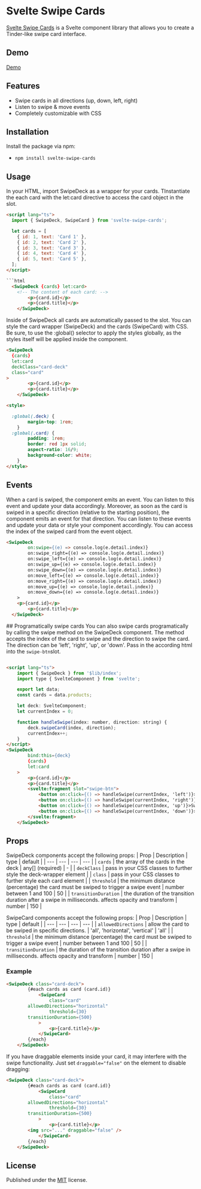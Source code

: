 # Svelte Swipe Cards
[Svelte Swipe Cards](https://github.com/remoflury/svelte-swipe-cards) is a Svelte component library that allows you to create a Tinder-like swipe card interface. 

## Demo
[Demo](https://svelte.dev/repl/ecba44b882604daaad887605569b4085)

## Features
* Swipe cards in all directions (up, down, left, right)
* Listen to swipe & move events
* Completely customizable with CSS

## Installation
Install the package via npm:
* `npm install svelte-swipe-cards`


## Usage
In your HTML, import SwipeDeck as a wrapper for your cards. TInstantiate the each card with the let:card directive to access the card object in the slot.

```html
<script lang="ts">
  import { SwipeDeck, SwipeCard } from 'svelte-swipe-cards';

  let cards = [
    { id: 1, text: 'Card 1' },
    { id: 2, text: 'Card 2' },
    { id: 3, text: 'Card 3' },
    { id: 4, text: 'Card 4' },
    { id: 5, text: 'Card 5' },
  ];
</script>

```html
  <SwipeDeck {cards} let:card>
    <!-- The content of each card: -->
		<p>{card.id}</p>
		<p>{card.title}</p>
	</SwipeDeck>
```

Inside of SwipeDeck all cards are automatically passed to the slot. You can style the card wrapper (SwipeDeck) and the cards (SwipeCard) with CSS. Be sure, to use the :global() selector to apply the styles globally, as the styles itself will be applied inside the component.

```html
<SwipeDeck 
  {cards} 
  let:card
  deckClass="card-deck"
  class="card"
>
		<p>{card.id}</p>
		<p>{card.title}</p>
	</SwipeDeck>

<style>

  :global(.deck) {
		margin-top: 1rem;
	}
  :global(.card) {
		padding: 1rem;
		border: red 1px solid;
		aspect-ratio: 16/9;
		background-color: white;
	}
</style>
```

## Events
When a card is swiped, the component emits an event. You can listen to this event and update your data accordingly. 
Moreover, as soon as the card is swiped in a specific direction (relative to the starting position), the component emits an event for that direction. You can listen to these events and update your data or style your component accordingly. You can access the index of the swiped card from the event object.

```html
<SwipeDeck
		on:swipe={(e) => console.log(e.detail.index)}
		on:swipe_right={(e) => console.log(e.detail.index)}
		on:swipe_left={(e) => console.log(e.detail.index)}
		on:swipe_up={(e) => console.log(e.detail.index)}
		on:swipe_down={(e) => console.log(e.detail.index)}
		on:move_left={(e) => console.log(e.detail.index)}
		on:move_right={(e) => console.log(e.detail.index)}
		on:move_up={(e) => console.log(e.detail.index)}
		on:move_down={(e) => console.log(e.detail.index)}
	>
    <p>{card.id}</p>
		<p>{card.title}</p>
  </SwipeDeck>
```

## Programatically swipe cards
You can also swipe cards programatically by calling the swipe method on the SwipeDeck component. The method accepts the index of the card to swipe and the direction to swipe the card. The direction can be 'left', 'right', 'up', or 'down'. Pass in the according html into the ```swipe-btn```slot.

```html

<script lang="ts">
	import { SwipeDeck } from '$lib/index';
	import type { SvelteComponent } from 'svelte';

	export let data;
	const cards = data.products;

	let deck: SvelteComponent;
	let currentIndex = 0;

	function handleSwipe(index: number, direction: string) {
		deck.swipeCard(index, direction);
		currentIndex++;
	}
</script>
<SwipeDeck
		bind:this={deck}
		{cards}
		let:card
	>
		<p>{card.id}</p>
		<p>{card.title}</p>
		<svelte:fragment slot="swipe-btn">
			<button on:click={() => handleSwipe(currentIndex, 'left')}>Swipe Left</button>
			<button on:click={() => handleSwipe(currentIndex, 'right')}>Swipe Right</button>
			<button on:click={() => handleSwipe(currentIndex, 'up')}>Swipe Up</button>
			<button on:click={() => handleSwipe(currentIndex, 'down')}>Swipe Down</button>
		</svelte:fragment>
	</SwipeDeck>
```

## Props
SwipeDeck components accept the following props:
| Prop | Description | type | default |
| --- | --- | --- | --- |
| `cards` | the array of the cards in the deck | any[] (required) | - |
| `deckClass` | pass in your CSS classes to further style the deck-wrapper element |
| `class` | pass in your CSS classes to further style each card element |
| `threshold` | the minimum distance (percentage) the card must be swiped to trigger a swipe event | number between 1 and 100 | 50 |
| `transitionDuration` | the duration of the transition duration after a swipe in milliseconds. affects opacity and transform | number | 150 |

SwipeCard components accept the following props:
| Prop | Description | type | default |
| --- | --- | --- | --- |
| `allowedDirections` | allow the card to be swiped in specific directions. | 'all', 'horizontal', 'vertical' | 'all' |
| `threshold` | the minimum distance (percentage) the card must be swiped to trigger a swipe event | number between 1 and 100 | 50 |
| `transitionDuration` | the duration of the transition duration after a swipe in milliseconds. affects opacity and transform | number | 150 |

### Example
```html
<SwipeDeck class="card-deck">
		{#each cards as card (card.id)}
			<SwipeCard
				class="card"
        allowedDirections="horizontal"
				threshold={30}
        transitionDuration={500}
			>
				<p>{card.title}</p>
			</SwipeCard>
		{/each}
	</SwipeDeck>
```

If you have draggable elements inside your card, it may interfere with the swipe functionality. Just set `draggable="false"` on the element to disable dragging:

```html
<SwipeDeck class="card-deck">
		{#each cards as card (card.id)}
			<SwipeCard
				class="card"
        allowedDirections="horizontal"
				threshold={30}
        transitionDuration={500}
			>
				<p>{card.title}</p>
        <img src="..." draggable="false" />
			</SwipeCard>
		{/each}
	</SwipeDeck>
```
## License
Published under the [MIT](https://github.com/remoflury/svelte-swipe-cards/blob/main/LICENSE.md) license.